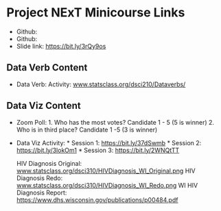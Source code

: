 # Project NExT Minicourse Links

* Github: [](https://github.com/WSU-DataScience/project_next_teaching_data_science_2021)
* Github: [](https://bit.ly/2VrumSC)
* Slide link: https://bit.ly/3rQy9os


## Data Verb Content
 - Data Verb: Activity: www.statsclass.org/dsci210/Dataverbs/ 


## Data Viz Content
  - Zoom Poll:
		1. Who has the most votes?
			Candidate 1 - 5 (5 is winner)
		2. Who is in third place?
			Candidate 1 -5 (3 is winner)

 - Data Viz Activity: 
		* Session 1: https://bit.ly/37dSwmb
		* Session 2: https://bit.ly/3lokOm1
		* Session 3: https://bit.ly/2WNQtTT
	
	HIV Diagnosis Original: www.statsclass.org/dsci310/HIVDiagnosis_WI_Original.png
	HIV Diagnosis Redo: www.statsclass.org/dsci310/HIVDiagnosis_WI_Redo.png
	WI HIV Diagnosis Report: https://www.dhs.wisconsin.gov/publications/p00484.pdf


